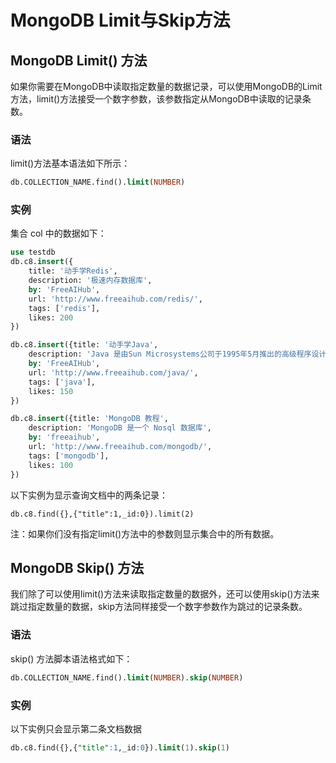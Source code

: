 # MongoDB Limit与Skip方法

## MongoDB Limit() 方法

如果你需要在MongoDB中读取指定数量的数据记录，可以使用MongoDB的Limit方法，limit()方法接受一个数字参数，该参数指定从MongoDB中读取的记录条数。

### 语法

limit()方法基本语法如下所示：

```sql
db.COLLECTION_NAME.find().limit(NUMBER)
```

### 实例

集合 col 中的数据如下：

```sql
use testdb
db.c8.insert({
    title: '动手学Redis', 
    description: '极速内存数据库',
    by: 'FreeAIHub',
    url: 'http://www.freeaihub.com/redis/',
    tags: ['redis'],
    likes: 200
})

db.c8.insert({title: '动手学Java', 
    description: 'Java 是由Sun Microsystems公司于1995年5月推出的高级程序设计语言。',
    by: 'FreeAIHub',
    url: 'http://www.freeaihub.com/java/',
    tags: ['java'],
    likes: 150
})

db.c8.insert({title: 'MongoDB 教程', 
    description: 'MongoDB 是一个 Nosql 数据库',
    by: 'freeaihub',
    url: 'http://www.freeaihub.com/mongodb/',
    tags: ['mongodb'],
    likes: 100
})
```

以下实例为显示查询文档中的两条记录：

```
db.c8.find({},{"title":1,_id:0}).limit(2)
```

注：如果你们没有指定limit()方法中的参数则显示集合中的所有数据。

## MongoDB Skip() 方法

我们除了可以使用limit()方法来读取指定数量的数据外，还可以使用skip()方法来跳过指定数量的数据，skip方法同样接受一个数字参数作为跳过的记录条数。

### 语法

skip() 方法脚本语法格式如下：

```sql
db.COLLECTION_NAME.find().limit(NUMBER).skip(NUMBER)
```

### 实例

以下实例只会显示第二条文档数据

```sql
db.c8.find({},{"title":1,_id:0}).limit(1).skip(1)
```